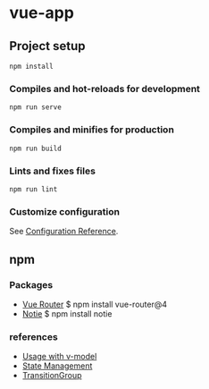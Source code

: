 # vue-app

## Project setup
```
npm install
```

### Compiles and hot-reloads for development
```
npm run serve
```

### Compiles and minifies for production
```
npm run build
```

### Lints and fixes files
```
npm run lint
```

### Customize configuration
See [Configuration Reference](https://cli.vuejs.org/config/).


## npm

### Packages
- [Vue Router](https://router.vuejs.org/) 
    $ npm install vue-router@4
- [Notie](https://github.com/jaredreich/notie) 
    $ npm install notie


### references
- [Usage with v-model](https://vuejs.org/guide/components/events.html#usage-with-v-model)
- [State Management](https://vuejs.org/guide/scaling-up/state-management.html)
- [TransitionGroup](https://vuejs.org/guide/built-ins/transition-group.html)
